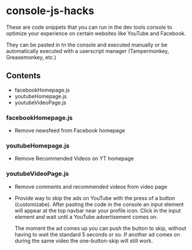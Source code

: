 # console-js-hacks

These are code snippets that you can run in the dev tools console to optimize your experience on certain websites like YouTube and Facebook.

They can be pasted in tn the console and executed manually or be automatically executed with a userscript manager (Tampermonkey, Greasemonkey, etc.)

## Contents

- facebookHomepage.js
- youtubeHomepage.js
- youtubeVideoPage.js

### facebookHomepage.js

- Remove newsfeed from Facebook homepage

### youtubeHomepage.js

- Remove Recommended Videos on YT homepage

### youtubeVideoPage.js

- Remove comments and recommended videos from video page

- Provide way to skip the ads on YouTube with the press of a button (customizabe).
  After pasting the code in the console an input element will appear at the top navbar near your profile icon.
  Click in the input element and wait until a YouTube advertisement comes on.

  The moment the ad comes up you can push the button to skip, without having to wait the standard 5 seconds or so.
  If another ad comes on during the same video the one-button-skip will still work.
